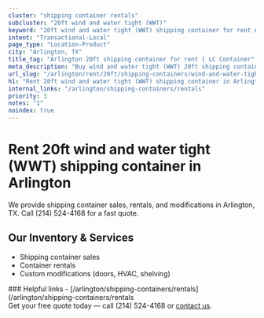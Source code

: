 ```yaml
---
cluster: "shipping container rentals"
subcluster: "20ft wind and water tight (WWT)"
keyword: "20ft wind and water tight (WWT) shipping container for rent Arlington, TX"
intent: "Transactional-Local"
page_type: "Location-Product"
city: "Arlington, TX"
title_tag: "Arlington 20ft shipping container for rent | LC Container"
meta_description: "Buy wind and water tight (WWT) 20ft shipping container rent with local delivery in Arlington, TX. LC Container — local Since 2003. Request a fast quote today."
url_slug: "/arlington/rent/20ft/shipping-containers/wind-and-water-tight-wwt"
h1: "Rent 20ft wind and water tight (WWT) shipping container in Arlington"
internal_links: "/arlington/shipping-containers/rentals"
priority: 3
notes: "1"
noindex: true
---
```


# Rent 20ft wind and water tight (WWT) shipping container in Arlington

We provide shipping container sales, rentals, and modifications in Arlington, TX. Call (214) 524-4168 for a fast quote.

## Our Inventory & Services
- Shipping container sales
- Container rentals
- Custom modifications (doors, HVAC, shelving)

<div data-section="internal-links">
### Helpful links
- [/arlington/shipping-containers/rentals](/arlington/shipping-containers/rentals
</div>

<div data-section="cta">
Get your free quote today — call (214) 524-4168 or <a href="/contact">contact us</a>.
</div>

<script type="application/ld+json">{"@context":"https://schema.org","@type":"FAQPage","mainEntity":[{"@type":"Question","name":"How much does delivery cost in Arlington, TX?","acceptedAnswer":{"@type":"Answer","text":"Delivery costs vary by distance and container size. Most deliveries in Arlington, TX range from $150-$300. Call (214) 524-4168 for an exact quote based on your specific location."}},{"@type":"Question","name":"Do you offer financing or payment plans?","acceptedAnswer":{"@type":"Answer","text":"We accept major credit cards, checks, and can discuss commercial terms for bulk purchases. Call (214) 524-4168 to discuss options."}},{"@type":"Question","name":"Can you customize containers in Arlington, TX?","acceptedAnswer":{"@type":"Answer","text":"Yes — we perform modifications like doors, HVAC, insulation, and shelving. Request a custom quote at (214) 524-4168 or via our contact form."}}]}</script>
